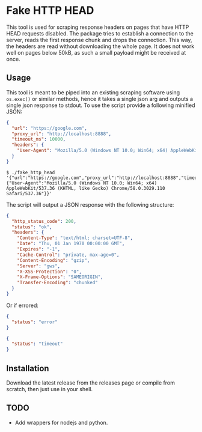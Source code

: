# Fake HTTP HEAD
This tool is used for scraping response headers on pages that have HTTP HEAD requests disabled. The package tries to establish a connection to the server, reads the first response chunk and drops the connection. This way, the headers are read without downloading the whole page. It does not work well on pages below 50kB, as such a small payload might be received at once.

## Usage
This tool is meant to be piped into an existing scraping software using `os.exec()` or similar methods, hence it takes a single json arg and outputs a single json response to stdout. To use the script provide a following minified JSON: 
```json
{
  "url": "https://google.com",
  "proxy_url": "http://localhost:8888",
  "timeout_ms": 10000,
  "headers": {
    "User-Agent": "Mozilla/5.0 (Windows NT 10.0; Win64; x64) AppleWebKit/537.36 (KHTML, like Gecko) Chrome/58.0.3029.110 Safari/537.36"
  }
}
```

```shell
$ ./fake_http_head '{"url":"https://google.com","proxy_url":"http://localhost:8888","timeout_ms":10000,"headers":{"User-Agent":"Mozilla/5.0 (Windows NT 10.0; Win64; x64) AppleWebKit/537.36 (KHTML, like Gecko) Chrome/58.0.3029.110 Safari/537.36"}}'
```

The script will output a JSON response with the following structure:
```json
{
  "http_status_code": 200,
  "status": "ok",
  "headers": {
    "Content-Type": "text/html; charset=UTF-8",
    "Date": "Thu, 01 Jan 1970 00:00:00 GMT",
    "Expires": "-1",
    "Cache-Control": "private, max-age=0",
    "Content-Encoding": "gzip",
    "Server": "gws",
    "X-XSS-Protection": "0",
    "X-Frame-Options": "SAMEORIGIN",
    "Transfer-Encoding": "chunked"
  }
}
```

Or if errored:
```json
{
  "status": "error"
}
```
```json
{
  "status": "timeout"
}
```

## Installation
Download the latest release from the releases page or compile from scratch, then just use in your shell.

## TODO
- Add wrappers for nodejs and python.